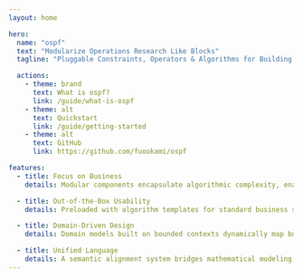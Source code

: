 ```yaml
---
layout: home

hero:
  name: "ospf"
  text: "Modularize Operations Research Like Blocks"
  tagline: "Pluggable Constraints, Operators & Algorithms for Building Operational Research Workflows, Constructing the Operational Research Algorithm Software Through Dovetailed Architecture"

  actions:
    - theme: brand
      text: What is ospf?
      link: /guide/what-is-ospf
    - theme: alt
      text: Quickstart
      link: /guide/getting-started
    - theme: alt
      text: GitHub
      link: https://github.com/fuookami/ospf

features:
  - title: Focus on Business
    details: Modular components encapsulate algorithmic complexity, enabling developers to concentrate on operational scenario modeling and strategy optimization, driving core logic design and iterative upgrades through a business-centric lens.

  - title: Out-of-the-Box Usability
    details: Preloaded with algorithm templates for standard business scenarios and pre-integrated elastic computing frameworks and visualization toolchains, it accelerates the deployment of fully functional optimization systems.

  - title: Domain-Driven Design
    details: Domain models built on bounded contexts dynamically map business rules to algorithmic parameters via aggregate roots, supporting continuous evolution and validation of complex strategies.

  - title: Unified Language
    details: A semantic alignment system bridges mathematical modeling, business metrics, and code implementation, ensuring end-to-end terminology consistency and traceability from requirements to execution.
---
```


